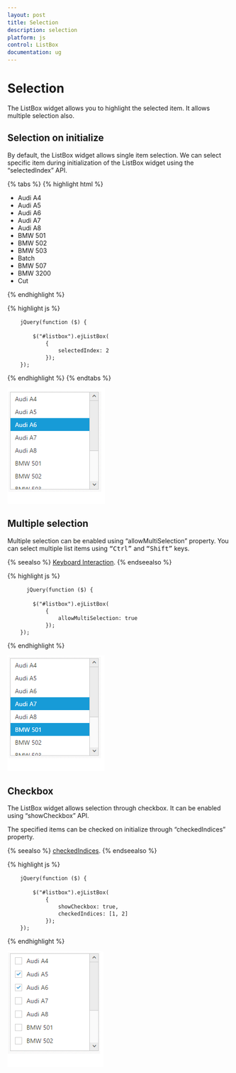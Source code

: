 ```yaml
---
layout: post
title: Selection
description: selection
platform: js
control: ListBox
documentation: ug
---
```


# Selection

The ListBox widget allows you to highlight the selected item. It allows multiple selection also. 


## Selection on initialize

By default, the ListBox widget allows single item selection. We can select specific item during initialization of the ListBox widget using the “selectedIndex” API. 

{% tabs %}
{% highlight html %}

<div>
        <ul id="listbox">
            <li>Audi A4</li>
            <li>Audi A5</li>
            <li>Audi A6</li>
            <li>Audi A7</li>
            <li>Audi A8</li>
            <li>BMW 501</li>
            <li>BMW 502</li>
            <li>BMW 503</li>
            <li>Batch</li>
            <li>BMW 507</li>
            <li>BMW 3200</li>
            <li>Cut</li>
        </ul>
    </div>

{% endhighlight %}

{% highlight js %}


        jQuery(function ($) {

            $("#listbox").ejListBox(
                {
                    selectedIndex: 2
                });
        });



{% endhighlight %}
{% endtabs %}

![](Selection_images\Selection_img1.png)

## Multiple selection

Multiple selection can be enabled using “allowMultiSelection” property. You can select multiple list items using <kbd>“Ctrl”</kbd> and <kbd>“Shift”</kbd> keys.

{% seealso %} [Keyboard Interaction](http://help.syncfusion.com/js/listbox/keyboard-interaction). {% endseealso %}

{% highlight js %}


          jQuery(function ($) {

            $("#listbox").ejListBox(
                {
                    allowMultiSelection: true
                });
        });



{% endhighlight %}

![](Selection_images\Selection_img2.png)

## Checkbox

The ListBox widget allows selection through checkbox. It can be enabled using “showCheckbox” API.

The specified items can be checked on initialize through “checkedIndices” property. 

{% seealso %} [checkedIndices](http://helpjs.syncfusion.com/js/api/ejlistbox#members:checkedindices). {% endseealso %}

{% highlight js %}


        jQuery(function ($) {

            $("#listbox").ejListBox(
                {
                    showCheckbox: true,
                    checkedIndices: [1, 2]
                });
        });



{% endhighlight %}



![](Selection_images\Selection_img3.png)

